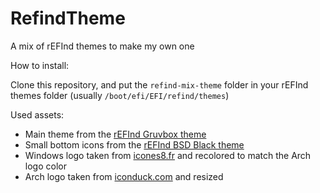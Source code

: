 # RefindTheme

A mix of rEFInd themes to make my own one

How to install:

Clone this repository, and put the `refind-mix-theme` folder in your rEFInd themes folder (usually `/boot/efi/EFI/refind/themes`)

Used assets:

- Main theme from the [rEFInd Gruvbox theme](https://github.com/delania-oliveira/refind-gruvbox-theme?tab=readme-ov-file)
- Small bottom icons from the [rEFInd BSD Black theme](https://github.com/indgy/refind-bsd-black)
- Windows logo taken from [icones8.fr](https://icones8.fr/icon/TuXN3JNUBGOT/windows-11) and recolored to match the Arch logo color
- Arch logo taken from [iconduck.com](https://iconduck.com/icons/27047/archlinux) and resized
